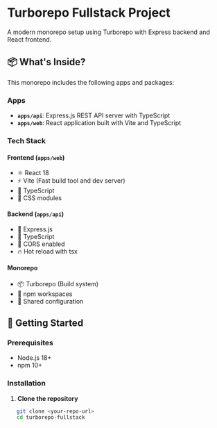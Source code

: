 # Turborepo Fullstack Project

A modern monorepo setup using Turborepo with Express backend and React frontend.

## 📦 What's Inside?

This monorepo includes the following apps and packages:

### Apps

- **`apps/api`**: Express.js REST API server with TypeScript
- **`apps/web`**: React application built with Vite and TypeScript

### Tech Stack

#### Frontend (`apps/web`)
- ⚛️ React 18
- ⚡ Vite (Fast build tool and dev server)
- 📘 TypeScript
- 🎨 CSS modules

#### Backend (`apps/api`)
- 🚀 Express.js
- 📘 TypeScript
- 🔄 CORS enabled
- 🔥 Hot reload with tsx

#### Monorepo
- 📦 Turborepo (Build system)
- 📝 npm workspaces
- 🔧 Shared configuration

## 🚀 Getting Started

### Prerequisites

- Node.js 18+
- npm 10+

### Installation

1. **Clone the repository**
```bash
   git clone <your-repo-url>
   cd turborepo-fullstack
